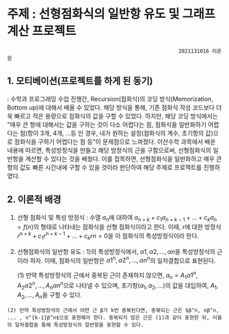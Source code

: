 # 주제 : 선형점화식의 일반항 유도 및 그래프 계산 프로젝트

                                                            2021131016 이준원

## 1. 모티베이션(프로젝트를 하게 된 동기)

   : 수학과 프로그래밍 수업 진행간, Recursion(점화식)의 코딩 방식(Memorization, Bottom up)에 대해서 배울 수 있었다. 해당 방식을 통해, 기존 점화식 작성 코드보다 더욱 빠르고 적은 용량으로 점화식의 값을 구할 수 있었다. 하지만, 해당 코딩 방식에서는 "매우 큰 항에 대해서는 값을 구하는 것이 다소 어렵다는 점, 점화식을 일반화하기 어렵다는 점(항이 3개, 4개, ...등 인 경우, 내가 원하는 설정(점화식의 계수, 초기항의 값)으로 점화식을 구하기 어렵다는 점 등"이 문제점으로 느껴졌다. 이산수학 과목에서 배운 내용에 따르면, 특성방정식을 만들고 해당 방정식의 근을 구함으로써, 선형점화식의 일반항을 계산할 수 있다는 것을 배웠다. 이를 접목하면, 선형점화식을 일반화하고 매우 큰 항의 값도 빠른 시간내에 구할 수 있을 것이라 판단하여 해당 주제로 프로젝트를 진행하였다.

## 2. 이론적 배경

  1) 선형 점화식 및 특성 방정식
     : 수열 ${a_n}$에 대하여 $a_{n+k}+c_1a_{n+k-1}+...+c_ka_n=f(n)$의 형태로 나타내는 점화식을 선형 점화식이라고 한다. 이때, r에 대한 방정식 $r^{n+k}+c_1r^{n+k-1}+...+c_kr{n}=0$을 이 점화식의 특성방정식이라 한다. 

  2) 선형점화식의 일반항 유도
     : 1)의 특성방정식에서, $α{1}, α{2}, ..., α{n}$을 특성방정식의 근이라 하자. 이때, 점화식의 일반항은 $α{1}^n, α{2}^n, ..., α{n}^n$의 일차결합으로 표현된다.

     (1) 만약 특성방정식의 근에서 중복된 근이 존재하지 않으면, ${a_n}=A_1α{1}^n, A_2α{2}^n, ..., A_nα{n}^n$으로 나타낼 수 있으며, 초기항($a_1, a_2, ...$)의 값을 대입하여, $A_1, A_2, ..., A_n$을 구할 수 있다.

    (2) 만약 특성벙장석의 근에서 어떤 근 β가 k번 중복된다면, 중복되는 근은 $β^n, nβ^n, ... , n^{k-1}β^n$으로 표현해야 한다. 중복되지 않은 근은 (1)과 같이 표현한 뒤, 이들의 일차결합을 통해 특성방정식의 일반항을 표현할 수 있다.
